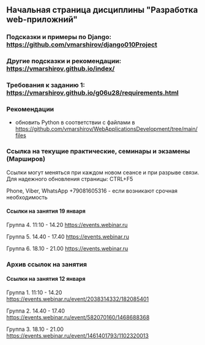 ## Начальная страница дисциплины "Разработка web-приложний"


### Подсказки и примеры по Django: https://github.com/vmarshirov/django010Project

### Другие подсказки и рекомендации: https://vmarshirov.github.io/index/ 

### Требования к заданию 1: https://vmarshirov.github.io/g06u28/requirements.html


### Рекомендации

- обновить Python в соответствии с файлами в https://github.com/vmarshirov/WebApplicationsDevelopment/tree/main/files

### Ссылка на текущие практические, семинары и экзамены (Марширов)

Ссылки могут меняться при каждом новом сеансе и при разрыве связи. Для надежного обновления страницы: CTRL+F5

Phone, Viber, WhatsApp +79081605316  - если возникают срочная  необходимость


#### Cсылки на занятия 19 января

Группа 4. 11:10 - 14.20 https://events.webinar.ru

Группа 5. 14.40 - 17.40 https://events.webinar.ru

Группа 6. 18.10 - 21.00 https://events.webinar.ru

### Архив ссылок на занятия


#### Cсылки на занятия 12 января

Группа 1. 11:10 - 14.20 https://events.webinar.ru/event/2038314332/182085401

Группа 2. 14.40 - 17.40 https://events.webinar.ru/event/582070160/1468688368

Группа 3. 18.10 - 21.00 https://events.webinar.ru/event/1461401793/1102320013


